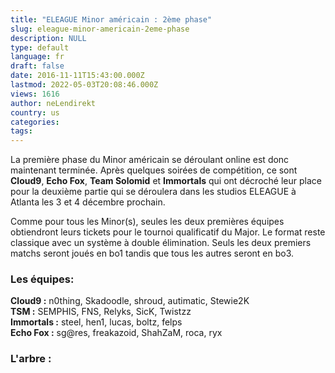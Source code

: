 ```yaml
---
title: "ELEAGUE Minor américain : 2ème phase"
slug: eleague-minor-americain-2eme-phase
description: NULL
type: default
language: fr
draft: false
date: 2016-11-11T15:43:00.000Z
lastmod: 2022-05-03T20:08:46.000Z
views: 1616
author: neLendirekt
country: us
categories:
tags:
---
```

La première phase du Minor américain se déroulant online est donc maintenant terminée. Après quelques soirées de compétition, ce sont **Cloud9**, **Echo Fox**, **Team Solomid** et **Immortals** qui ont décroché leur place pour la deuxième partie qui se déroulera dans les studios ELEAGUE à Atlanta les 3 et 4 décembre prochain.   
  
Comme pour tous les Minor(s), seules les deux premières équipes obtiendront leurs tickets pour le tournoi qualificatif du Major. Le format reste classique avec un système à double élimination. Seuls les deux premiers matchs seront joués en bo1 tandis que tous les autres seront en bo3.

### **Les équipes:**

**Cloud9 :** n0thing, Skadoodle, shroud, autimatic, Stewie2K  
**TSM :** SEMPHIS, FNS, Relyks, SicK, Twistzz  
**Immortals :** steel, hen1, lucas, boltz, felps  
**Echo Fox :** sg@res, freakazoid, ShahZaM, roca, ryx

### **L'arbre :**
